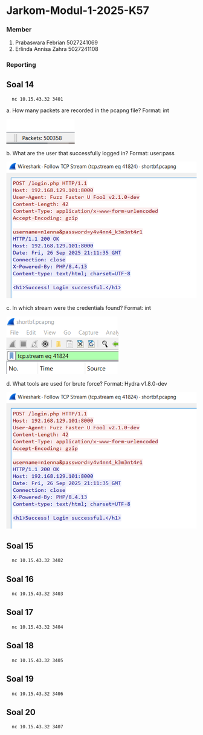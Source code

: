 # Jarkom-Modul-1-2025-K57

### Member
1. Prabaswara Febrian 5027241069
2. Erlinda Annisa Zahra 5027241108

### Reporting

## Soal 14
      
      nc 10.15.43.32 3401

a. How many packets are recorded in the pcapng file?
Format: int

![14a](images/14a.png)

b. What are the user that successfully logged in?
Format: user:pass

![14b](images/14b.png)

c. In which stream were the credentials found?
Format: int

![14c](images/14c.png)

d. What tools are used for brute force?
Format: Hydra v1.8.0-dev

![14d](images/14b.png)

## Soal 15

      nc 10.15.43.32 3402

## Soal 16

      nc 10.15.43.32 3403

## Soal 17

      nc 10.15.43.32 3404

## Soal 18 

      nc 10.15.43.32 3405

## Soal 19

      nc 10.15.43.32 3406

## Soal 20

      nc 10.15.43.32 3407

